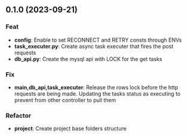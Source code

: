 ## 0.1.0 (2023-09-21)

### Feat

- **config**: Enable to set RECONNECT and RETRY consts through ENVs
- **task_executer.py**: Create async task executer that fires the post requests
- **db_api.py**: Create the mysql api with LOCK for the get tasks

### Fix

- **main,db_api,task_executer**: Release the rows lock before the http requests are being made. Updating the tasks status as executing to prevent from other controller to pull them

### Refactor

- **project**: Create project base folders structure
